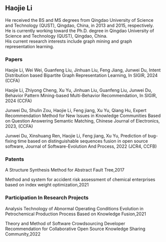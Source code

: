 
## Haojie Li
He received the BS and MS degrees from Qingdao University of Science and Technology (QUST), Qingdao, China, in 2013 and 2015, respectively.  
He is currently working toward the Ph.D. degree in Qingdao University of Science and Technology (QUST), Qingdao, China.  
His current research interests include graph mining and graph representation learning.

### Papers
Haojie Li, Wei Wei, Guanfeng Liu, Jinhuan Liu, Feng Jiang, Junwei Du, Intent Distribution based Bipartite Graph Representation Learning, In SIGIR, 2024 (CCFA)   

Haojie Li, Zhiyong Cheng, Xu Yu, Jinhuan Liu, Guanfeng Liu, Junwei Du, Behavior Pattern Mining-based Multi-Behavior Recommendation, In SIGIR, 2024 (CCFA) 

Junwei Du, Shulin Zou, Haojie Li, Feng jiang, Xu Yu, Qiang Hu, Expert Recommendation Method for New Issues in Knowledge Communities Based on Question Answering Semantic Matching, Chinese Journal of Electronics, 2023, (CCFA) 

Junwei Du, Xinshuang Ren, Haojie Li, Feng jiang, Xu Yu, Prediction of bug-fixing time based on distinguishable sequences fusion in open source software, Journal of Software-Evolution And Process, 2022 (JCR4, CCFB)



### Patents
A Structure Synthesis Method for Abstract Fault Tree,2017

Method and system for accident risk assessment of chemical enterprises based on index weight optimization,2021

### Participation In Research Projects
Analysis Technology of Abnormal Operating Conditions Evolution in Petrochemical Production Process Based on Knowledge Fusion,2021

Theory and Method of Software Crowdsourcing Developer Recommendation for Collaborative Open Source Knowledge Sharing Community,2022

